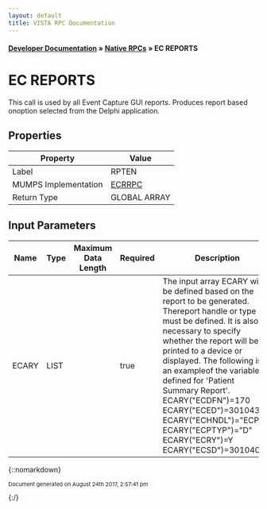 ```yaml
---
layout: default
title: VISTA RPC Documentation
---
```


#### [Developer Documentation](../index) &#187; [Native RPCs](TableOfContents) &#187; EC REPORTS<br/>
# EC REPORTS

This call is used by all Event Capture GUI reports.  Produces report based onoption selected from the Delphi application.

## Properties

Property | Value
--- | ---
Label | RPTEN
MUMPS Implementation | [ECRRPC](http://code.osehra.org/dox/Routine_ECRRPC_source.html)
Return Type | GLOBAL ARRAY


## Input Parameters

Name | Type | Maximum Data Length | Required | Description
--- | --- | --- | --- | ---
ECARY | LIST |  | true | The input array ECARY will be defined based on the report to be generated. Thereport handle or type must be defined.  It is also necessary to specify whether the report will be printed to a device or displayed. The following is an exampleof the variables defined for &#x27;Patient Summary Report&#x27;.      ECARY(&quot;ECDFN&quot;)&#x3D;170      ECARY(&quot;ECED&quot;)&#x3D;3010430      ECARY(&quot;ECHNDL&quot;)&#x3D;&quot;ECPAT&quot;      ECARY(&quot;ECPTYP&quot;)&#x3D;&quot;D&quot;      ECARY(&quot;ECRY&quot;)&#x3D;Y      ECARY(&quot;ECSD&quot;)&#x3D;3010401



{::nomarkdown} <br/><p style="font-size: 11px">Document generated on August 24th 2017, 2:57:41 pm</p>{:/}